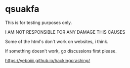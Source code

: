 # qsuakfa
This is for testing purposes only.

I AM NOT RESPONSIBLE FOR ANY DAMAGE THIS CAUSES

Some of the html's don't work on websites, i think.

If something doesn't work, go discussions first please.


https://yeboiiii.github.io/hackingcrashing/

